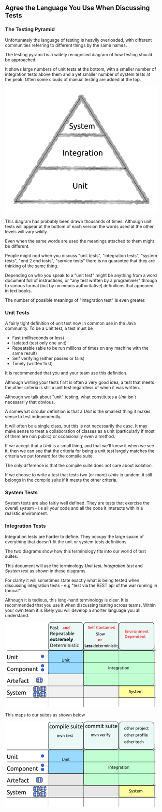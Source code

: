 ## Agree the Language You Use When Discussing Tests

### The Testing Pyramid

Unfortunately the language of testing is heavily overloaded, with different communities referring to different things by the same names.

The testing pyramid is a widely recognised diagram of how testing should be approached. 

It shows large numbers of unit tests at the bottom, with a smaller number of integration tests above them and a yet smaller number of system tests at the peak. Often some clouds of manual testing are added at the top.

![The testing pyramid](../generated/images/svg/pyramid.png)

This diagram has probably been drawn thousands of times. Although unit tests will appear at the bottom of each version the words used at the other levels will vary wildly.

Even when the same words are used the meanings attached to them might be different. 

People might nod when you discuss "unit tests", "integration tests", "system tests", "end 2 end tests", "service tests" there is no guarantee that they are thinking of the same thing.

Depending on who you speak to a "unit test" might be anything from a word document full of instructions, or "any test written by a programmer" through to various formal (but by no means authoritative) definitions that appeared in text books.

The number of possible meanings of "integration test" is even greater.

### Unit Tests

A fairly tight definition of unit test now in common use in the Java community. To be a Unit test, a test must be

* Fast (milliseconds or less)
* Isolated (test only one unit)
* Repeatable (able to be run millions of times on any machine with the same result)
* Self verifying (either passes or fails)
* Timely (written first)

It is recommended that you and your team use this definition.

Although writing your tests first is often a very good idea, a test that meets the other criteria is still a unit test regardless of when it was written. 

Although we talk about "unit" testing, what constitutes a *Unit* isn't necessarily that obvious.

A somewhat circular definition is that a *Unit* is the smallest thing it makes sense to test independently. 

It will often be a single class, but this is not necessarily the case. It may make sense to treat a collaboration of classes as a unit (particularly if most of them are non public) or occasionally even a method.

If we accept that a *Unit* is a small thing, and that we'll know it when we see it, then we can see that the criteria for being a unit test largely matches the criteria we put forward for the compile suite. 

The only difference is that the compile suite does not care about isolation.

If we choose to write a test that tests two (or more) *Units* in tandem, it still belongs in the compile suite if it meets the other criteria.

### System Tests

System tests are also fairly well defined. They are tests that exercise the overall system - i.e all your code and all the code it interacts with in a realistic environment.

### Integration Tests

Integration tests are harder to define. They occupy the large space of everything that doesn't fit the unit or system tests definitions.

The two diagrams show how this terminology fits into our world of test suites. 

This document will use the terminology *Unit test*, *Integration test* and *System test* as shown in these diagrams. 

For clarity it will sometimes state exactly what is being tested when discussing integration tests - e.g "test via the REST api of the war running in tomcat". 

Although it is tedious, this long-hand terminology is clear. It is recommended that you use it when discussing testing across teams. Within your own team it is likely you will develop a shorter language you all understand.

![Properties of different test types](../generated/images/svg/test_types.png)

This maps to our suites as shown below

![Test suites](../generated/images/svg/test_types_maven.png)

